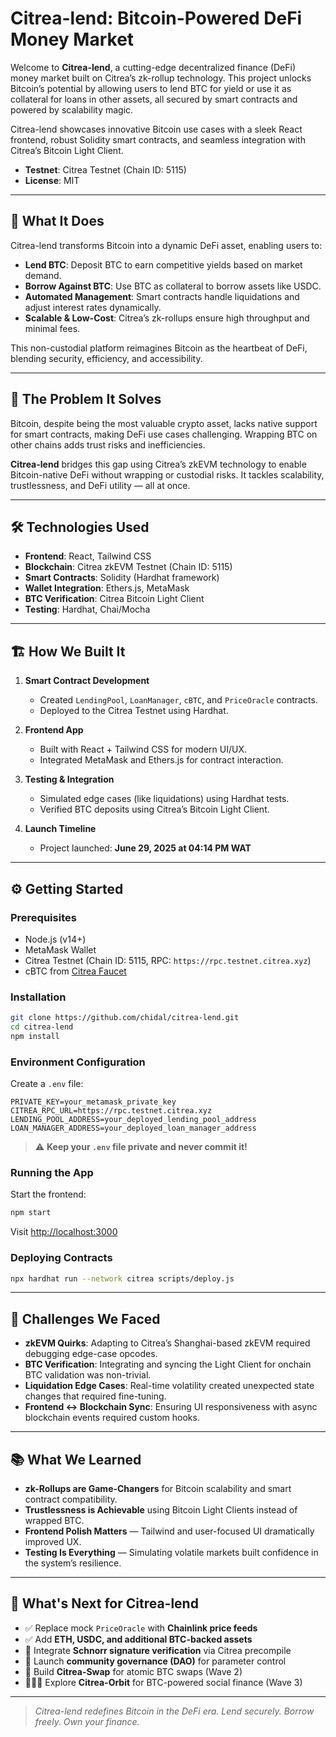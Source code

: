 # Citrea-lend: Bitcoin-Powered DeFi Money Market

Welcome to **Citrea-lend**, a cutting-edge decentralized finance (DeFi) money market built on Citrea’s zk-rollup technology. This project unlocks Bitcoin’s potential by allowing users to lend BTC for yield or use it as collateral for loans in other assets, all secured by smart contracts and powered by scalability magic.

Citrea-lend showcases innovative Bitcoin use cases with a sleek React frontend, robust Solidity smart contracts, and seamless integration with Citrea’s Bitcoin Light Client.
 
- **Testnet**: Citrea Testnet (Chain ID: 5115)  
- **License**: MIT

---

## 🚀 What It Does

Citrea-lend transforms Bitcoin into a dynamic DeFi asset, enabling users to:

- **Lend BTC**: Deposit BTC to earn competitive yields based on market demand.  
- **Borrow Against BTC**: Use BTC as collateral to borrow assets like USDC.  
- **Automated Management**: Smart contracts handle liquidations and adjust interest rates dynamically.  
- **Scalable & Low-Cost**: Citrea’s zk-rollups ensure high throughput and minimal fees.

This non-custodial platform reimagines Bitcoin as the heartbeat of DeFi, blending security, efficiency, and accessibility.

---

## 🧩 The Problem It Solves

Bitcoin, despite being the most valuable crypto asset, lacks native support for smart contracts, making DeFi use cases challenging. Wrapping BTC on other chains adds trust risks and inefficiencies.

**Citrea-lend** bridges this gap using Citrea’s zkEVM technology to enable Bitcoin-native DeFi without wrapping or custodial risks. It tackles scalability, trustlessness, and DeFi utility — all at once.

---

## 🛠️ Technologies Used

- **Frontend**: React, Tailwind CSS  
- **Blockchain**: Citrea zkEVM Testnet (Chain ID: 5115)  
- **Smart Contracts**: Solidity (Hardhat framework)  
- **Wallet Integration**: Ethers.js, MetaMask  
- **BTC Verification**: Citrea Bitcoin Light Client  
- **Testing**: Hardhat, Chai/Mocha

---

## 🏗️ How We Built It

1. **Smart Contract Development**  
   - Created `LendingPool`, `LoanManager`, `cBTC`, and `PriceOracle` contracts.  
   - Deployed to the Citrea Testnet using Hardhat.

2. **Frontend App**  
   - Built with React + Tailwind CSS for modern UI/UX.  
   - Integrated MetaMask and Ethers.js for contract interaction.

3. **Testing & Integration**  
   - Simulated edge cases (like liquidations) using Hardhat tests.  
   - Verified BTC deposits using Citrea’s Bitcoin Light Client.

4. **Launch Timeline**  
   - Project launched: **June 29, 2025 at 04:14 PM WAT**

---

## ⚙️ Getting Started

### Prerequisites

- Node.js (v14+)  
- MetaMask Wallet  
- Citrea Testnet (Chain ID: 5115, RPC: `https://rpc.testnet.citrea.xyz`)  
- cBTC from [Citrea Faucet](#)

### Installation

```bash
git clone https://github.com/chidal/citrea-lend.git
cd citrea-lend
npm install
````

### Environment Configuration

Create a `.env` file:

```env
PRIVATE_KEY=your_metamask_private_key
CITREA_RPC_URL=https://rpc.testnet.citrea.xyz
LENDING_POOL_ADDRESS=your_deployed_lending_pool_address
LOAN_MANAGER_ADDRESS=your_deployed_loan_manager_address
```

> ⚠️ **Keep your `.env` file private and never commit it!**

### Running the App

Start the frontend:

```bash
npm start
```

Visit [http://localhost:3000](http://localhost:3000)

### Deploying Contracts

```bash
npx hardhat run --network citrea scripts/deploy.js
```

---

## 🧪 Challenges We Faced

* **zkEVM Quirks**: Adapting to Citrea’s Shanghai-based zkEVM required debugging edge-case opcodes.
* **BTC Verification**: Integrating and syncing the Light Client for onchain BTC validation was non-trivial.
* **Liquidation Edge Cases**: Real-time volatility created unexpected state changes that required fine-tuning.
* **Frontend ↔ Blockchain Sync**: Ensuring UI responsiveness with async blockchain events required custom hooks.

---

## 📚 What We Learned

* **zk-Rollups are Game-Changers** for Bitcoin scalability and smart contract compatibility.
* **Trustlessness is Achievable** using Bitcoin Light Clients instead of wrapped BTC.
* **Frontend Polish Matters** — Tailwind and user-focused UI dramatically improved UX.
* **Testing Is Everything** — Simulating volatile markets built confidence in the system’s resilience.

---

## 🔮 What's Next for Citrea-lend

* ✅ Replace mock `PriceOracle` with **Chainlink price feeds**
* ✅ Add **ETH, USDC, and additional BTC-backed assets**
* 🚀 Integrate **Schnorr signature verification** via Citrea precompile
* 📢 Launch **community governance (DAO)** for parameter control
* 🌉 Build **Citrea-Swap** for atomic BTC swaps (Wave 2)
* 🧑‍🤝‍🧑 Explore **Citrea-Orbit** for BTC-powered social finance (Wave 3)

---


> *Citrea-lend redefines Bitcoin in the DeFi era. Lend securely. Borrow freely. Own your finance.*

```